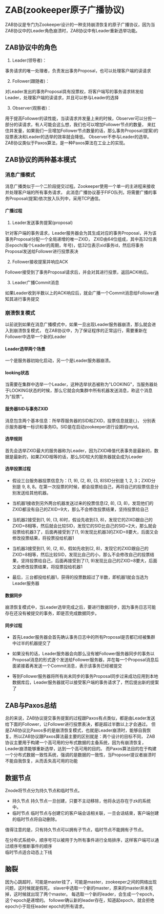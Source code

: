 # ZAB(zookeeper原子广播协议)
ZAB协议是专门为Zookeeper设计的一种支持崩溃恢复的原子广播协议，因为当ZAB协议中的Leader角色崩溃时，ZAB协议中有Leader重新选举功能。

## ZAB协议中的角色
1. Leader(领导者)：

事务请求的唯一处理者，负责发出事务Proposal，也可以处理客户端的读请求

2. Follower(跟随者)：

对Leader发出的事务Proposal具有投票权，将客户端写的事务请求转发给Leader，处理客户端的读请求，并且可以参与Leader的选择

3. Observer(观察者)：

用于提高Follower的读性能，当读请求并发量上来的时候，Observer可以分担一部分的读请求，有人可能会这么想，我们也可以增加Follower节点的数量，
来扛住并发量，如果我们一旦增加Follower节点数量的话，那么事务Proposal(提案)的投票表决和Leader的选举的效率就会降低。
Observer不参与Leader的选举。
ZAB协议类似于Paxos算法，是一种Paxos算法在工业上的实现。

## ZAB协议的两种基本模式
### 消息广播模式
消息广播类似于一个二阶段提交过程。Zookeeper使用一个单一的主进程来接收并处理客户端的所有事务请求，
此消息广播协议基于FIFO队列，将需要广播的事务Proposal(提案)依次放入队列中，采用TCP通信。

#### 广播过程
1. Leader发送事务提案(proposal)

针对客户端的事务请求，Leader服务器会为其生成对应的事务Proposal，并为该事务Proposal分配一个全局递增的唯一ZXID，
ZXID由64位组成，其中高32位表示epoch(每个Leader的周期，年号)，低32位表示xid事务id，然后将事务Proposal发送给Follower进行投票表决

2. Follower接收提案并响应ACK

Follower接受到了事务Proposal请求后，并会对其进行投票，返回ACK响应。

3. Leader广播Commit消息

如果Leader收到半数以上的ACK响应后，就会广播一个Commit消息给Follower通知其进行事务提交

###  崩溃恢复模式
以前说到如果在消息广播模式中，如果一旦出现Leader服务器崩溃，那么就会进入到崩溃恢复模式，
在ZAB协议中，为了保证程序的正常运行，需要重新在Follower中选举一个新的Leader

#### Leader选举两个场景
一个是服务器初始化启动，另一个是Leader服务器崩溃。

#### looking状态
当需要在集群中选举一个Leader，这种选举状态被称为"LOOKING"，当服务器处于LOOKING状态的时候，那么它就会向集群中所有机器发送消息，称这个消息为"投票"。

#### 服务器SID与事务ZXID
消息包含两个基本信息：所举荐服务器的SID和ZXID，投票信息就是(<SID>,<ZXID>)， 分别表示服务器唯一标识和事务ID。SID是在启动zookeeper进行设置的myid。

#### 选举规则
首先会选举ZXID最大的服务器称为Leader，因为ZXID峰值代表事务是最新的，数据是最新的，如果ZXID相等的话，那么SID较大的服务器就会成为Leader

#### 选举投票过程

- 假设三台服务器投票信息为：(1, 9), (2, 8), (3, 8)SID分别是 1, 2, 3；ZXID分别是 9, 8, 8。在第一次投票的时候，都会投票给自己，再将自己的投票信息分别发送给其他机器。

- 当机器1接收到另外两台机器发送过来的投票信息(2, 8), (3, 8)，发现他们的ZXID都没有自己的ZXID=9大，那么不会修改投票结果，坚持投票给自己

- 当机器2接受到(1, 9), (3, 8)时，假设先收到(3, 8)，发现它的ZIXD跟自己的ZXID=8相等，然后就会比较SID，发现它的SID比自己的SID=2大，那么就会投票给机器3了，后面再接受到了(1, 9)发现比机器3的ZXID=8要大，后面又会修改投票结果，将投票投给机器1

- 当机器3接受到(1, 9), (2, 8)，假如先收到(2, 8)，发现它的ZXID跟自己的ZXID=8相等，然后比较SID，发现比自己的小，那么不会修改自己的投票结果，坚持投票给自己，后面再接受到了(1, 9)发现比自己的ZXID=8要大，后面又会修改投票结果，将投票投给机器1

- 最后，三台都投给机器1，获得的投票数超过了半数，即机器1就会当选为Leader服务器

#### 数据同步
崩溃恢复模式中，当Leader选举完成之后，要进行数据同步，因为事务日志可能存在还没有被提交的事务，即是否完成数据同步。

#### 同步过程
- 首先Leader服务器会首先确认事务日志中的所有Proposal是否都已经被集群中过半的机器提交了

- 如果没有的话，Leader服务器会向那么没有被Follower服务器同步的事务以Proposal消息的形式逐个发送给Follower服务器，并在每一个Proposal消息后面紧接着再发送一个Commit消息，表示该事务已经被提交

- 等到Follower服务器将所有尚未同步的事务Proposal同步过来成功应用到本地数据库后，Leader服务器就可以接受客户端的事务请求了，然后提出新的提案了

## ZAB与Paxos总结
总的来说，ZAB协议提交事务提案的过程跟Paxos有点类似，都是由Leader发送给下面的Follower，让Follower进行投票表决，都是超过半数以上才会通过。
但是ZAB协议比Paxos多的是崩溃恢复模式，也就是Leader崩溃时，能够自我恢复。所以ZAB协议跟Paxos算法最主要的区别就是：两个设计的目标不同，
ZAB协议主要用于构建一个高可用的分布式数据的主备系统，因为有崩溃恢复，Leader崩溃能够重新选举，达到一个高可用的目的。
而Paxos算法目的在于构建一个分布式数据一致性系统，强调的是数据的一致性，当Proposer提议者崩溃时不能自我恢复，从而丢失高可用的功能


## 数据节点
Znode将节点分为持久节点和临时节点。
- 持久节点
  持久节点一旦创建，只要不主动移除，他将永远存在于zk的系统中。
- 临时节点
  临时节点与创建它的客户端会话相关联，一旦会话结束，客户端创建的临时节点将自动删除。

值得注意的是，只有持久节点可以拥有子节点，临时节点不能拥有子节点。

在分布式系统中，顺序号可以被用于为所有事件进行全局排序，这样客户端可以通过顺序号推断事件的顺序        
临时节点适合动态上下线


## 脑裂
因为心跳超时，可能是master挂了，可能是master，zookeeper之间的网络出现问题，这时候就是假死。
slaver中选取一个新的master，原来的master并未死掉，这时候就出现了两个master。
每选取一个新的leader，会生成一个epoch，这个epoch是递增的。
follower确认新的leader存在，知道起epoch，就会拒绝epoch小于现任leader epoch的所有请求。


